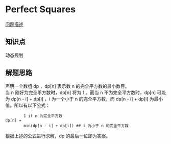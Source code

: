 # Perfect Squares

[问题描述](https://leetcode.com/problems/perfect-squares/description/)

## 知识点

动态规划

## 解题思路

声明一个数组 dp ，dp[n] 表示数 n 的完全平方数的最小数目。  
当 n 刚好为完全平方数时，dp[n] 将为 1 。而当 n 不为完全平方数时，dp[n] 可能为 dp[n - i] + dp[i] ，i 为一个小于 n 的完全平方数，而 dp[n - i] + dp[i] 为最小值。所以有以下公式：

```
        1 if n 为完全平方数
dp[n] =
        min(dp[n - i] + dp[i]) ## i 为小于 n 的完全平方数
```

根据上述的公式进行求解，dp 的最后一位即为答案。
